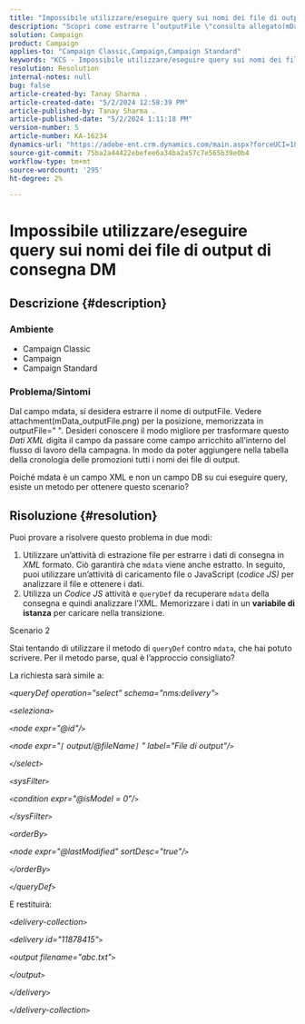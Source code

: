 ```yaml
---
title: "Impossibile utilizzare/eseguire query sui nomi dei file di output di consegna DM"
description: "Scopri come estrarre l’outputFile \"consulta allegato(mData_outputFile.png) per posizione\" dal campo mdata."
solution: Campaign
product: Campaign
applies-to: "Campaign Classic,Campaign,Campaign Standard"
keywords: "KCS - Impossibile utilizzare/eseguire query sui nomi dei file di output di consegna DM"
resolution: Resolution
internal-notes: null
bug: false
article-created-by: Tanay Sharma .
article-created-date: "5/2/2024 12:58:39 PM"
article-published-by: Tanay Sharma .
article-published-date: "5/2/2024 1:11:18 PM"
version-number: 5
article-number: KA-16234
dynamics-url: "https://adobe-ent.crm.dynamics.com/main.aspx?forceUCI=1&pagetype=entityrecord&etn=knowledgearticle&id=9bc4d0b0-8308-ef11-9f8a-6045bd026dc7"
source-git-commit: 75ba2a44422ebefee6a34ba2a57c7e565b39e0b4
workflow-type: tm+mt
source-wordcount: '295'
ht-degree: 2%

---
```


# Impossibile utilizzare/eseguire query sui nomi dei file di output di consegna DM

## Descrizione {#description}


### Ambiente

- Campaign Classic
- Campaign
- Campaign Standard


### Problema/Sintomi

Dal campo mdata, si desidera estrarre il nome di outputFile. Vedere attachment(mData_outputFile.png) per la posizione, memorizzata in outputFile=&quot; &quot;. Desideri conoscere il modo migliore per trasformare questo *Dati XML* digita il campo da passare come campo arricchito all’interno del flusso di lavoro della campagna. In modo da poter aggiungere nella tabella della cronologia delle promozioni tutti i nomi dei file di output.

Poiché mdata è un campo XML e non un campo DB su cui eseguire query, esiste un metodo per ottenere questo scenario?




## Risoluzione {#resolution}


Puoi provare a risolvere questo problema in due modi:

1. Utilizzare un’attività di estrazione file per estrarre i dati di consegna in *XML* formato. Ciò garantirà che `mdata` viene anche estratto. In seguito, puoi utilizzare un’attività di caricamento file o JavaScript (*codice JS)* per analizzare il file e ottenere i dati.
2. Utilizza un *Codice JS* attività e `queryDef` da recuperare `mdata` della consegna e quindi analizzare l’XML. Memorizzare i dati in un <b>variabile di istanza</b> per caricare nella transizione.


Scenario 2

Stai tentando di utilizzare il metodo di `queryDef` contro `mdata`, che hai potuto scrivere. Per il metodo parse, qual è l’approccio consigliato?

La richiesta sarà simile a:

*`<`queryDef operation=&quot;select&quot; schema=&quot;nms:delivery&quot;`>`*

*`<`seleziona`>`*

*`<`node expr=&quot;@id&quot;/`>`*

*`<`node expr=&quot;`[` output/@fileName`]` &quot; label=&quot;File di output&quot;/`>`*

*`<`/select`>`*

*`<`sysFilter`>`*

*`<`condition expr=&quot;@isModel = 0&quot;/`>`*

*`<`/sysFilter`>`*

*`<`orderBy`>`*

*`<`node expr=&quot;@lastModified&quot; sortDesc=&quot;true&quot;/`>`*

*`<`/orderBy`>`*

*`<`/queryDef`>`*



E restituirà:

*`<`delivery-collection`>`*

*`<`delivery id=&quot;11878415&quot;`>`*

*`<`output filename=&quot;abc.txt&quot;`>`*

*`<`/output`>`*

*`<`/delivery`>`*

*`<`/delivery-collection`>`*
